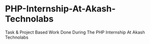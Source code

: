 # PHP-Internship-At-Akash-Technolabs
Task &amp; Project Based Work Done During The PHP Internship At Akash Technolabs

